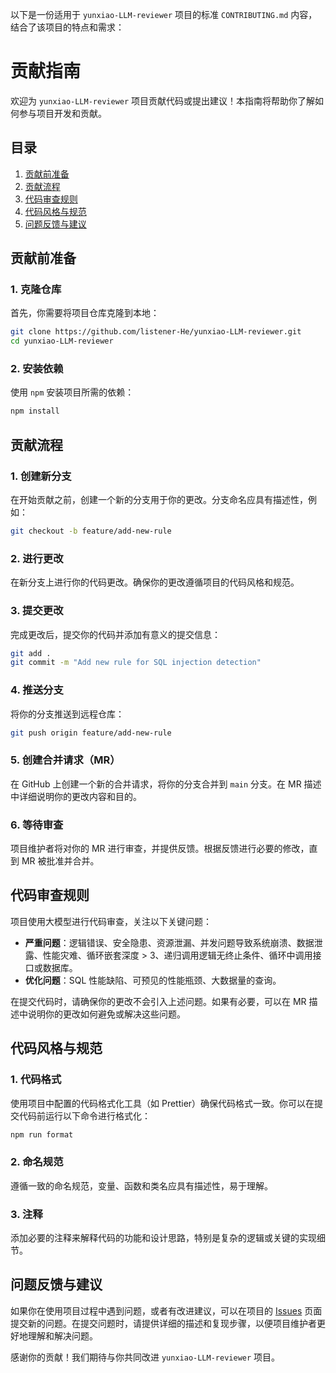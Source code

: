 以下是一份适用于 `yunxiao-LLM-reviewer` 项目的标准 `CONTRIBUTING.md` 内容，结合了该项目的特点和需求：

# 贡献指南

欢迎为 `yunxiao-LLM-reviewer` 项目贡献代码或提出建议！本指南将帮助你了解如何参与项目开发和贡献。

## 目录
1. [贡献前准备](#贡献前准备)
2. [贡献流程](#贡献流程)
3. [代码审查规则](#代码审查规则)
4. [代码风格与规范](#代码风格与规范)
5. [问题反馈与建议](#问题反馈与建议)

## 贡献前准备
### 1. 克隆仓库
首先，你需要将项目仓库克隆到本地：
```bash
git clone https://github.com/listener-He/yunxiao-LLM-reviewer.git
cd yunxiao-LLM-reviewer
```

### 2. 安装依赖
使用 `npm` 安装项目所需的依赖：
```bash
npm install
```

## 贡献流程
### 1. 创建新分支
在开始贡献之前，创建一个新的分支用于你的更改。分支命名应具有描述性，例如：
```bash
git checkout -b feature/add-new-rule
```

### 2. 进行更改
在新分支上进行你的代码更改。确保你的更改遵循项目的代码风格和规范。

### 3. 提交更改
完成更改后，提交你的代码并添加有意义的提交信息：
```bash
git add .
git commit -m "Add new rule for SQL injection detection"
```

### 4. 推送分支
将你的分支推送到远程仓库：
```bash
git push origin feature/add-new-rule
```

### 5. 创建合并请求（MR）
在 GitHub 上创建一个新的合并请求，将你的分支合并到 `main` 分支。在 MR 描述中详细说明你的更改内容和目的。

### 6. 等待审查
项目维护者将对你的 MR 进行审查，并提供反馈。根据反馈进行必要的修改，直到 MR 被批准并合并。

## 代码审查规则
项目使用大模型进行代码审查，关注以下关键问题：
- **严重问题**：逻辑错误、安全隐患、资源泄漏、并发问题导致系统崩溃、数据泄露、性能灾难、循环嵌套深度 > 3、递归调用逻辑无终止条件、循环中调用接口或数据库。
- **优化问题**：SQL 性能缺陷、可预见的性能瓶颈、大数据量的查询。

在提交代码时，请确保你的更改不会引入上述问题。如果有必要，可以在 MR 描述中说明你的更改如何避免或解决这些问题。

## 代码风格与规范
### 1. 代码格式
使用项目中配置的代码格式化工具（如 Prettier）确保代码格式一致。你可以在提交代码前运行以下命令进行格式化：
```bash
npm run format
```

### 2. 命名规范
遵循一致的命名规范，变量、函数和类名应具有描述性，易于理解。

### 3. 注释
添加必要的注释来解释代码的功能和设计思路，特别是复杂的逻辑或关键的实现细节。

## 问题反馈与建议
如果你在使用项目过程中遇到问题，或者有改进建议，可以在项目的 [Issues](https://github.com/listener-He/yunxiao-LLM-reviewer/issues) 页面提交新的问题。在提交问题时，请提供详细的描述和复现步骤，以便项目维护者更好地理解和解决问题。

感谢你的贡献！我们期待与你共同改进 `yunxiao-LLM-reviewer` 项目。
